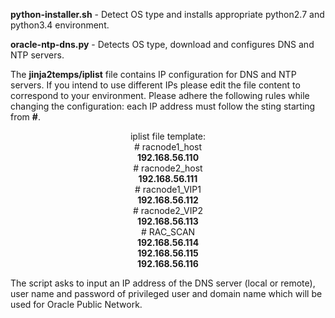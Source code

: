 <b>python-installer.sh</b> - Detect OS type and installs appropriate python2.7 and python3.4 environment.

<b>oracle-ntp-dns.py</b> - Detects OS type, download and configures DNS and NTP servers.

The <b>jinja2temps/iplist</b> file contains IP configuration for DNS and NTP servers. If you intend to use different IPs please edit the file content to correspond to your environment. Please adhere the following rules while changing the configuration: each IP address must follow the sting starting from <b>#</b>.
<center>iplist file template:<br>
    # racnode1_host<br>
<b>192.168.56.110</b><br>
    # racnode2_host<br>
<b>192.168.56.111</b><br>
    # racnode1_VIP1<br>
<b>192.168.56.112</b><br>
    # racnode2_VIP2<br>
<b>192.168.56.113</b><br>
    # RAC_SCAN<br>
<b>192.168.56.114<br>
192.168.56.115<br>
192.168.56.116</b></center>

The script asks to input an IP address of the DNS server (local or remote), user name and password of privileged user and domain name which will be used for Oracle Public Network.
